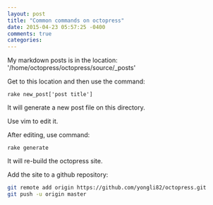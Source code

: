 ```yaml
---
layout: post
title: "Common commands on octopress"
date: 2015-04-23 05:57:25 -0400
comments: true
categories: 
---
```


My markdown posts is in the location: '/home/octopress/octopress/source/_posts'

Get to this location and then use the command: 

```
rake new_post['post title']
```

It will generate a new post file on this directory.

Use vim to edit it.

After editing, use command:

```
rake generate
```

It will re-build the octopress site.


Add the site to a github repository:

```bash
git remote add origin https://github.com/yongli82/octopress.git
git push -u origin master
```


